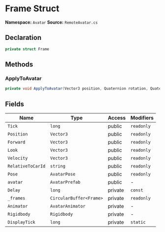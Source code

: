 # Frame Struct

**Namespace:** `Avatar`
**Source:** `RemoteAvatar.cs`

## Declaration

```csharp
private struct Frame
```

## Methods

### ApplyToAvatar

```csharp
private void ApplyToAvatar(Vector3 position, Quaternion rotation, Quaternion look, Vector3 velocity, Vector3 animationVelocity, AvatarPose pose)
```

## Fields

| Name | Type | Access | Modifiers |
|------|------|--------|-----------|
| `Tick` | `long` | public | `readonly` |
| `Position` | `Vector3` | public | `readonly` |
| `Forward` | `Vector3` | public | `readonly` |
| `Look` | `Vector3` | public | `readonly` |
| `Velocity` | `Vector3` | public | `readonly` |
| `RelativeToCarId` | `string` | public | `readonly` |
| `Pose` | `AvatarPose` | public | `readonly` |
| `avatar` | `AvatarPrefab` | public | - |
| `Delay` | `long` | private | `const` |
| `_frames` | `CircularBuffer<Frame>` | private | `readonly` |
| `Animator` | `AvatarAnimator` | private | - |
| `Rigidbody` | `Rigidbody` | private | - |
| `DisplayTick` | `long` | private | `static` |

